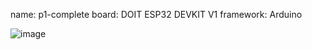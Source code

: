 name: p1-complete
board: DOIT ESP32 DEVKIT V1
framework: Arduino

![image](https://user-images.githubusercontent.com/71618041/117811478-2ffd5400-b293-11eb-85c0-5adda4d11cbf.png)

